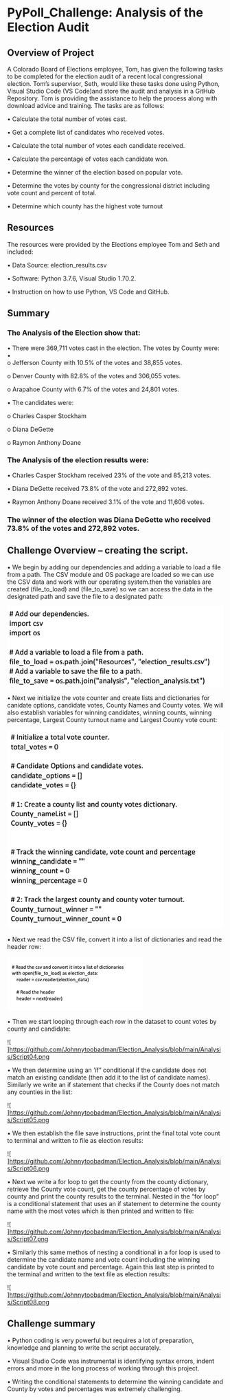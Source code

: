 # PyPoll_Challenge: Analysis of the Election Audit

## Overview of Project

A Colorado Board of Elections employee, Tom,  has given the following tasks to be completed for the election audit of a recent local congressional election. Tom’s supervisor, Seth, would like these tasks done using Python, Visual Studio Code (VS Code)and store the audit and analysis in a GitHub Repository. Tom is providing the assistance to help the process along with download advice and training. The tasks are as follows:

•	Calculate the total number of votes cast.

•	Get a complete list of candidates who received votes.

•	Calculate the total number of votes each candidate received.

•	Calculate the percentage of votes each candidate won.

•	Determine the winner of the election based on popular vote.

•	Determine the votes by county for the congressional district including vote count and percent of total.

•	Determine which county has the highest vote turnout

## Resources
The resources were provided by the Elections employee Tom and Seth and included:

•	Data Source: election_results.csv

•	Software: Python 3.7.6, Visual Studio 1.70.2.

•	Instruction on how to use Python, VS Code and GitHub.



## Summary

### The Analysis of the Election show that:

•	There were 369,711 votes cast in the election. The votes by County were:
•	
o	Jefferson County with 10.5% of the votes and 38,855 votes.

o	Denver County with 82.8% of the votes and 306,055 votes.


o	Arapahoe County with 6.7% of the votes and 24,801 votes.


•	The candidates were:

o	Charles Casper Stockham

o	Diana DeGette

o	Raymon Anthony Doane


### The Analysis of the election results were:
 
•	Charles Casper Stockham received 23% of the vote and 85,213 votes.

•	Diana DeGette received 73.8% of the vote and 272,892 votes.


•	Raymon Anthony Doane received 3.1% of the vote and 11,606 votes.


### The winner of the election was Diana DeGette who received 73.8% of the votes and 272,892 votes.

## Challenge Overview – creating the script.

•	We begin by adding our dependencies and adding a variable to load a file from a path. The CSV module and OS package are loaded so we can use the CSV data and work with our operating system.then the variables are created (file_to_load) and (file_to_save) so we can access the data in the designated path and save the file to a designated path:

![	 ](https://github.com/Johnnytoobadman/Election_Analysis/blob/main/Analysis/Script01.png)

•	Next we initialize the vote counter and create lists and dictionaries for canidate options, candidate votes, County Names and County votes.  We will also establish variables for winning candidates, winning counts, winning percentage, Largest County turnout name and Largest County vote count:

![	 ](https://github.com/Johnnytoobadman/Election_Analysis/blob/main/Analysis/Script02.png)
 
•	Next we read the CSV file, convert it into a list of dictionaries and read the header row:

 ![](https://github.com/Johnnytoobadman/Election_Analysis/blob/main/Analysis/Script03.png)
	 

•	Then we start looping through each row in the dataset to count votes by county and candidate:
 
![	 ]https://github.com/Johnnytoobadman/Election_Analysis/blob/main/Analysis/Script04.png	  

•	We then determine using an ‘if” conditional if the candidate does not match an existing candidate (then add it to the list of candidate names).  Similarly we write an if statement that checks if the County does not match any counties in the list:
 
![	 ]https://github.com/Johnnytoobadman/Election_Analysis/blob/main/Analysis/Script05.png	  

•	We then establish the file save instructions, print the final total vote count to terminal and written to file as election results:
 
![	 ]https://github.com/Johnnytoobadman/Election_Analysis/blob/main/Analysis/Script06.png	  

•	Next we write a for loop to get the county from the county dictionary, retrieve the County vote count, get the county percentage of votes by county and print the county results to the terminal.  Nested in the “for loop” is a conditional statement that uses an if statement to determine the county name with the most votes which is then printed and written to file:

![	 ]https://github.com/Johnnytoobadman/Election_Analysis/blob/main/Analysis/Script07.png	 
 
•	Similarly this same methos of nesting a conditional in a for loop is used to determine the candidate name and vote count including the winning candidate by vote count and percentage. Again this last step is printed to the terminal and written to the text file as election results:

![	 ]https://github.com/Johnnytoobadman/Election_Analysis/blob/main/Analysis/Script08.png	 

## Challenge summary

•	Python coding is very powerful but requires a lot of preparation, knowledge and planning to write the script accurately.
  
•	Visual Studio Code was instrumental is identifying syntax errors, indent errors and more in the long process of working through this project.

•	Writing the conditional statements to determine the winning candidate and County by votes and percentages was extremely challenging.
